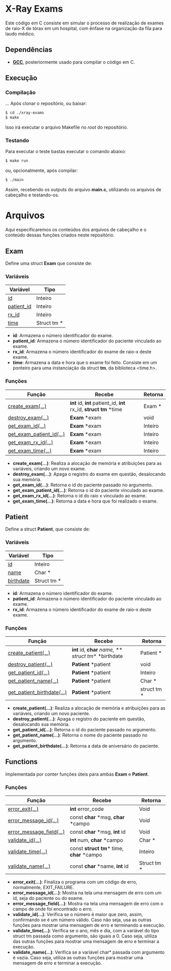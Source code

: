 # X-Ray Exams
Este código em C consiste em simular o processo de realização de exames de raio-X de tórax em um hospital, com ênfase na organização da fila para laudo médico.

## Dependências
- **[GCC](https://gcc.gnu.org/install/index.html)**, posteriormente usado para compilar o código em C.

## Execução

### Compilação
... Após clonar o repositório, ou baixar:
``` bash
$ cd ./xray-exams
$ make
```
Isso irá executar o arquivo Makefile no _root_ do repositório.

### Testando
Para executar o teste bastas executar o comando abaixo:

``` bash
$ make run
```
ou, opcionalmente, após compilar:
``` bash
$ ./main	
```
Assim, recebendo os outputs do arquivo **main.c**, utilizando os arquivos de cabeçalho e testando-os.

# Arquivos
Aqui especificaremos os conteúdos dos arquivos de cabeçalho e o conteúdo dessas funções criados neste repositório.

## Exam

Define uma struct **Exam** que consiste de:

### Variáveis

| Variável                        | Tipo          |
| --------------------------------| --------------|
| [id](src/exam.c?#L12)         | Inteiro       |
| [patient_id](src/exam.c?#L13) | Inteiro       |
| [rx_id](src/exam.c?#L14)      | Inteiro       |
| [time](src/exam.c?#L15)       | Struct tm *   |

 - **id**: Armazena o número identificador do exame.
 - **patient_id**: Armazena o número identificador do paciente vinculado ao exame.
 - **rx_id**: Armazena o número identificador do exame de raio-x deste exame.
 - **time**: Armazena a data e hora que o exame foi feito. Consiste em um ponteiro para uma instanciação da struct **tm**, da biblioteca <time.h>.

 ### Funções
 
| Função                                        | Recebe           | Retorna       |
| --------------------------------------------- | ---------------- | ------------- |
| [create_exam(...)](src/exam.c?#L19)         | **int**  id,  **int**  patient_id,  **int**  rx_id,  **struct  tm**  *time | Exam *       |
| [destroy_exam(...)](src/exam.c?#L41)        | **Exam**  *exam  | void          |
| [get_exam_id(...)](src/exam.c?#L46)         | **Exam**  *exam  | Inteiro       |
| [get_exam_patient_id(...)](src/exam.c?#L51) | **Exam**  *exam  | Inteiro       |
| [get_exam_rx_id(...)](src/exam.c?#L56)      | **Exam**  *exam  | Inteiro       |
| [get_exam_time(...)](src/exam.c?#L61)       | **Exam**  *exam  | Inteiro       |

- **create_exam(...)**: Realiza a alocação de memória e atribuições para as variáveis, criando um novo exame. 
- **destroy_exam(...)**: Apaga o registro do exame em questão, desalocando sua memória.
- **get_exam_id(...)**: Retorna o id do paciente passado no argumento.
- **get_exam_patient_id(...)**: Retorna o id do paciente vinculado ao exame.
- **get_exam_rx_id(...)**: Retorna o id do raio x vinculado ao exame.
- **get_exam_time(...)**: Retorna a data e hora que foi realizado o exame.

## Patient

Define a struct **Patient**, que consiste de:

### Variáveis

| Variável                        | Tipo          |
| ------------------------------- | ------------- |
| [id](src/patient.c?#L9)         | Inteiro       |
| [name](src/patient.c?#L10)       | Char *        |
| [birthdate](src/patient.c?#L11)   | Struct tm *  |

 - **id**: Armazena o número identificador do exame.
 - **patient_id**: Armazena o número identificador do paciente vinculado ao exame.
 - **rx_id**: Armazena o número identificador do exame de raio-x deste exame.

### Funções

| Função                                          | Recebe                |Retorna         |
| ----------------------------------------------- | --------------------- | -------------- |
| [create_patient(...)](src/patient.c?#L15)        | **int**  id,  **char**  *name, ** struct  tm**  *birthdate | Patient *       |
| [destroy_patient(...)](src/patient.c?#L36)       | **Patient**  *patient | void           |
| [get_patient_id(...)](src/patient.c?#L41)        | **Patient**  *patient | Inteiro        |
| [get_patient_name(...)](src/patient.c?#L46)      | **Patient**  *patient | Char *         |
| [get_patient_birthdate(...)](src/patient.c?#L51) | **Patient**  *patient | struct tm *    |

- **create_patient(...)**: Realiza a alocação de memória e atribuições para as variáveis, criando um novo paciente.
- **destroy_patient(...)**: Apaga o registro do paciente em questão, desalocando sua memória.
- **get_patient_id(...)**: Retorna o id do paciente passado no argumento.
- **get_patient_name(...)**: Retorna o nome do paciente passado no argumento.
- **get_patient_birthdate(...)**: Retorna a data de aniversário do paciente.


## Functions
Implementada por conter funções úteis para ambas **Exam** e **Patient**.

### Funções

| Função                                        |  Recebe                                  | Retorna     |
| ----------------------------------------------|----------------------------------------- | ----------- |
| [error_exit(...)](src/functions.c?#L10)          | **int** error_code                       | Void        |
| [error_message_id(...)](src/functions.c?#L14)    | const  **char**  *msg,  **char**  *campo | Void        |
| [error_message_field(...)](src/functions.c?#L18) | const  **char**  *msg,  **int**  id      | Void        |
| [validate_id(...)](src/functions.c?#L23)         | **int**  num,  **char**  *campo          | Char *      |
| [validate_time(...)](src/functions.c?#L36)       | const  **struct  tm***  time,  **char**  *campo | Inteiro     |
| [validate_name(...)](src/functions.c?#L55)       | const  **char**  *name,  **int**  id     | Struct tm * |

- **error_exit(...)**: Finaliza o programa com um código de erro, normalmente, EXIT_FAILURE.
- **error_message_id(...)**: Mostra na tela uma mensagem de erro com um id, seja do paciente ou do exame.
- **error_message_field(...)**: Mostra na tela uma mensagem de erro com o campo de onde foi encontrado o erro.
- **validate_id(...)**: Verifica se o número é maior que zero, assim, confirmando se é um número válido. Caso não seja, usa as outras funções para mostrar uma mensagem de erro e terminando a execução.
- **validate_time(...)**: Verifica se o ano, mês e dia, com a variável do tipo struct tm passada como argumento, são iguais a 0. Caso seja, utiliza das outras funções para mostrar uma mensagem de erro e terminar a execução.
- **validate_name(...)**: Verifica se a variável char* passada com argumento é vazia. Caso seja, utiliza as outras funções para mostrar uma mensagem de erro e terminar a execução.
